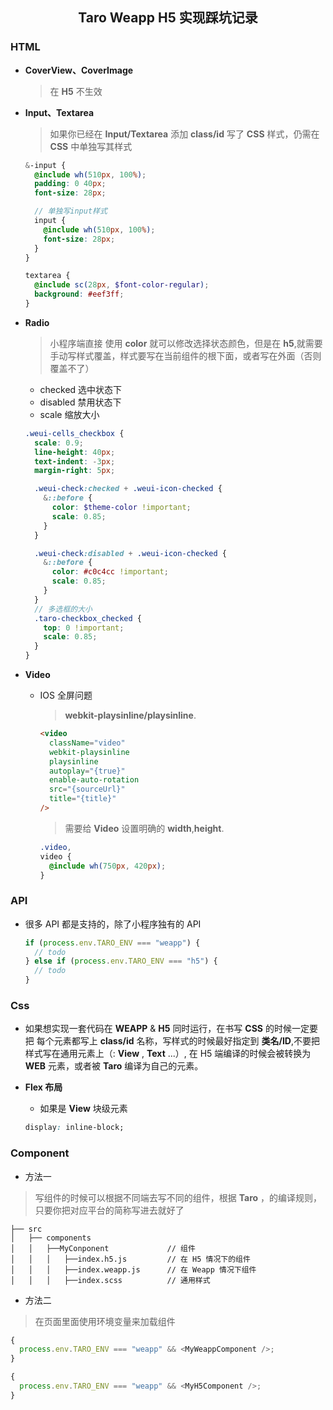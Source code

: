 <h2 align="center">Taro Weapp H5 实现踩坑记录</h2>

### HTML

- **CoverView、CoverImage**

  > 在 **H5** 不生效

- **Input、Textarea**

  > 如果你已经在 **Input/Textarea** 添加 **class/id** 写了 **CSS** 样式，仍需在 **CSS** 中单独写其样式

  ```scss
  &-input {
    @include wh(510px, 100%);
    padding: 0 40px;
    font-size: 28px;

    // 单独写input样式
    input {
      @include wh(510px, 100%);
      font-size: 28px;
    }
  }

  textarea {
    @include sc(28px, $font-color-regular);
    background: #eef3ff;
  }
  ```

- **Radio**

  > 小程序端直接 使用 **color** 就可以修改选择状态颜色，但是在 **h5**,就需要手动写样式覆盖，样式要写在当前组件的根下面，或者写在外面（否则覆盖不了）

  - checked 选中状态下
  - disabled 禁用状态下
  - scale 缩放大小

  ```scss
  .weui-cells_checkbox {
    scale: 0.9;
    line-height: 40px;
    text-indent: -3px;
    margin-right: 5px;

    .weui-check:checked + .weui-icon-checked {
      &::before {
        color: $theme-color !important;
        scale: 0.85;
      }
    }

    .weui-check:disabled + .weui-icon-checked {
      &::before {
        color: #c0c4cc !important;
        scale: 0.85;
      }
    }
    // 多选框的大小
    .taro-checkbox_checked {
      top: 0 !important;
      scale: 0.85;
    }
  }
  ```

- **Video**

  - IOS 全屏问题

    > **webkit-playsinline/playsinline**.

    ```html
    <video
      className="video"
      webkit-playsinline
      playsinline
      autoplay="{true}"
      enable-auto-rotation
      src="{sourceUrl}"
      title="{title}"
    />
    ```

    > 需要给 **Video** 设置明确的 **width**,**height**.

    ```scss
    .video,
    video {
      @include wh(750px, 420px);
    }
    ```

### API

- 很多 API 都是支持的，除了小程序独有的 API
  ```js
  if (process.env.TARO_ENV === "weapp") {
    // todo
  } else if (process.env.TARO_ENV === "h5") {
    // todo
  }
  ```

### Css

- 如果想实现一套代码在 **WEAPP** & **H5** 同时运行，在书写 **CSS** 的时候一定要把 每个元素都写上 **class/id** 名称，写样式的时候最好指定到 **类名/ID**,不要把样式写在通用元素上（: **View** , **Text** ...）, 在 H5 端编译的时候会被转换为 **WEB** 元素，或者被 **Taro** 编译为自己的元素。

- **Flex 布局**
  - 如果是 **View** 块级元素
  ```css
  display: inline-block;
  ```

### Component

- 方法一

> 写组件的时候可以根据不同端去写不同的组件，根据 **Taro** ，的编译规则，只要你把对应平台的简称写进去就好了

    ├── src
    │   ├── components
    │   │   ├──MyConponent             // 组件
    │   │   │   ├──index.h5.js         // 在 H5 情况下的组件
    │   │   │   ├──index.weapp.js      // 在 Weapp 情况下组件
    │   │   │   ├──index.scss          // 通用样式

- 方法二

> 在页面里面使用环境变量来加载组件

```js
{
  process.env.TARO_ENV === "weapp" && <MyWeappComponent />;
}

{
  process.env.TARO_ENV === "weapp" && <MyH5Component />;
}
```
